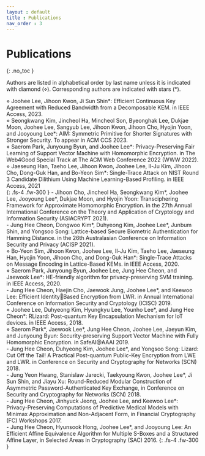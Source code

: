```yaml
---
layout : default
title : Publications
nav_order : 3
---
```


# Publications
{: .no_toc }

Authors are listed in alphabetical order by last name unless it is indicated with diamond (⋄). Corresponding authors are indicated with stars (*).  

  
⋄ Joohee Lee, Jihoon Kwon, Ji Sun Shin*: Efficient Continuous Key Agreement with Reduced
Bandwidth from a Decomposable KEM. in IEEE Access, 2023.<br>
⋄ Seongkwang Kim, Jincheol Ha, Mincheol Son, Byeonghak Lee, Dukjae Moon, Joohee Lee,
Sangyub Lee, Jihoon Kwon, Jihoon Cho, Hyojin Yoon, and Jooyoung Lee*: AIM: Symmetric Primitive for Shorter Signatures with Stronger Security. To appear in ACM CCS 2023.<br>
⋄ Saerom Park, Junyoung Byun, and Joohee Lee*: Privacy-Preserving Fair Learning of Support
Vector Machine with Homomorphic Encryption. in The Web4Good Special Track at The ACM
Web Conference 2022 (WWW 2022).<br>
⋄ Jaeseung Han, Taeho Lee, Jihoon Kwon, Joohee Lee, Il-Ju Kim, Jihoon Cho, Dong-Guk Han,
and Bo-Yeon Sim*: Single-Trace Attack on NIST Round 3 Candidate Dilithium Using Machine
Learning-Based Profiling. in IEEE Access, 2021<br>
{: .fs-4 .fw-300 }
\- Jihoon Cho, Jincheol Ha, Seongkwang Kim*, Joohee Lee, Jooyoung Lee*, Dukjae Moon, and
Hyojin Yoon: Transciphering Framework for Approximate Homomorphic Encryption. in the 27th
Annual International Conference on the Theory and Application of Cryptology and Information
Security (ASIACRYPT 2021).<br>
\- Jung Hee Cheon, Dongwoo Kim*, Duhyeong Kim, Joohee Lee*, Junbum Shin, and Yongsoo
Song: Lattice-based Secure Biometric Authentication for Hamming Distance. in the 26th Australasian Conference on Information Security and Privacy (ACISP 2021).<br>
⋄ Bo-Yeon Sim, Jihoon Kwon, Joohee Lee, Il-Ju Kim, Taeho Lee, Jaeseung Han, Hyojin Yoon,
Jihoon Cho, and Dong-Guk Han*: Single-Trace Attacks on Message Encoding in Lattice-Based
KEMs. in IEEE Access, 2020.<br>
⋄ Saerom Park, Junyoung Byun, Joohee Lee, Jung Hee Cheon, and Jaewook Lee*: HE-friendly
algorithm for privacy-preserving SVM training. in IEEE Access, 2020.<br>
\- Jung Hee Cheon, Haejin Cho, Jaewook Jung, Joohee Lee*, and Keewoo Lee: Efficient IdentityBased Encryption from LWR. in Annual International Conference on Information Security and
Cryptology (ICISC) 2019.<br>
⋄ Joohee Lee, Duhyeong Kim, Hyungkyu Lee, Younho Lee*, and Jung Hee Cheon*: RLizard:
Post-quantum Key Encapsulation Mechanism for IoT devices. in IEEE Access, 2018.<br>
⋄ Saerom Park*, Jaewook Lee*, Jung Hee Cheon, Joohee Lee, Jaeyun Kim, and Junyoung Byun:
Security-preserving Support Vector Machine with Fully Homomorphic Encryption. in SafeAI@AAAI
2019.<br>
\- Jung Hee Cheon, Duhyeong Kim, Joohee Lee*, and Yongsoo Song: Lizard: Cut Off the Tail! A
Practical Post-quantum Public-Key Encryption from LWE and LWR. in Conference on Security
and Cryptography for Networks (SCN) 2018.<br>
\- Jung Yeon Hwang, Stanislaw Jarecki, Taekyoung Kwon, Joohee Lee*, Ji Sun Shin, and Jiayu Xu:
Round-Reduced Modular Construction of Asymmetric Password-Authenticated Key Exchange, in
Conference on Security and Cryptography for Networks (SCN) 2018.<br>
\- Jung Hee Cheon, Jinhyuck Jeong, Joohee Lee, and Keewoo Lee*: Privacy-Preserving Computations of Predictive Medical Models with Minimax Approximation and Non-Adjacent Form, in
Financial Cryptography (FC) Workshops 2017.<br>
\- Jung Hee Cheon, Hyunsook Hong, Joohee Lee*, and Jooyoung Lee: An Efficient Affine Equivalence Algorithm for Multiple S-Boxes and a Structured Affine Layer, in Selected Areas in Cryptography (SAC) 2016.
{: .fs-4 .fw-300 }
